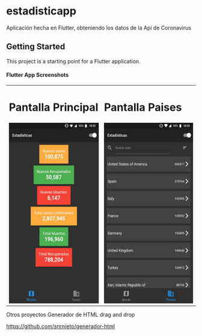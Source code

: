 # estadisticapp

Aplicación hecha en Flutter, obteniendo los datos de la Api de Coronavirus

## Getting Started

This project is a starting point for a Flutter application.

#### Flutter App Screenshots

<table>
  <tr>
    <td><h1>Pantalla Principal</h1></td>
     <td><h1>Pantalla Paises</h1></td>
  </tr>
  <tr>
    <td><img src="pantalla_inicial.jpg" width=270 height=480></td>
    <td><img src="pantalla_paises.jpg" width=270 height=480></td>
  </tr>
 </table>

Otros proyectos
Generador de HTML drag and drop

<a href="https://github.com/snrnieto/generador-html">https://github.com/snrnieto/generador-html</a>
